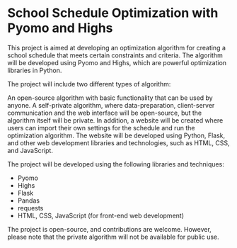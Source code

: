 # School Schedule Optimization with Pyomo and Highs #

This project is aimed at developing an optimization algorithm for creating a school schedule that meets certain constraints and criteria. The algorithm will be developed using Pyomo and Highs, which are powerful optimization libraries in Python.

The project will include two different types of algorithm:

An open-source algorithm with basic functionality that can be used by anyone.
A self-private algorithm, where data-preparation, client-server communication and the web interface will be open-source, but the algorithm itself will be private.
In addition, a website will be created where users can import their own settings for the schedule and run the optimization algorithm. The website will be developed using Python, Flask, and other web development libraries and technologies, such as HTML, CSS, and JavaScript.

The project will be developed using the following libraries and techniques:

- Pyomo
- Highs
- Flask
- Pandas
- requests
- HTML, CSS, JavaScript (for front-end web development)


The project is open-source, and contributions are welcome. However, please note that the private algorithm will not be available for public use.


